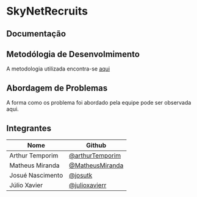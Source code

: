 # SkyNetRecruits

## Documentação

## Metodólogia de Desenvolmimento

A metodologia utilizada encontra-se [aqui](https://github.com/SkyNetRecruits/Documentacao/blob/master/documentacaoSolucao/metodologia.md)

## Abordagem de Problemas

A forma como os problema foi abordado pela equipe pode ser observada aqui.

## Integrantes

|Nome|Github|
|---|------|
|Arthur Temporim|[@arthurTemporim](https://github.com/arthurTemporim)|
|Matheus Miranda|[@MatheusMiranda](https://github.com/MatheusMiranda)|
|Josué Nascimento|[@josutk](https://github.com/josutk)
|Júlio Xavier|[@julioxavierr](https://github.com/julioxavierr)|
